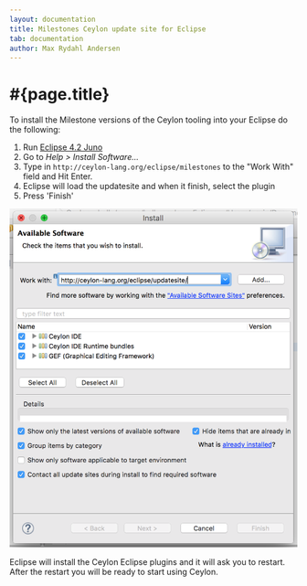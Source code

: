 ```yaml
---
layout: documentation
title: Milestones Ceylon update site for Eclipse
tab: documentation
author: Max Rydahl Andersen
---
```


# #{page.title}

To install the Milestone versions of the Ceylon tooling into your Eclipse do the following:

1. Run [Eclipse 4.2 Juno](http://eclipse.org/downloads)
2. Go to *Help > Install Software...*
3. Type in `http://ceylon-lang.org/eclipse/milestones` to the "Work With" field and Hit Enter.
4. Eclipse will load the updatesite and when it finish, select the plugin
5. Press 'Finish'

![eclipseupdatesite](/images/eclipseupdatesite.png "Update Site")

Eclipse will install the Ceylon Eclipse plugins and it will ask you to restart. After the restart you will be ready to start using Ceylon.

